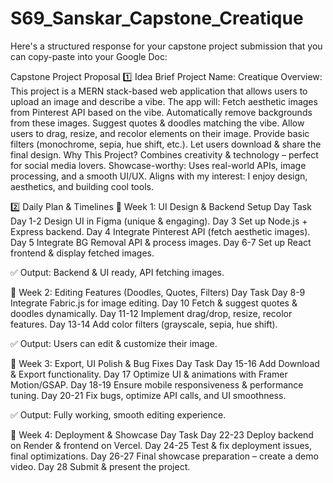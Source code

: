 # S69_Sanskar_Capstone_Creatique

Here's a structured response for your capstone project submission that you can copy-paste into your Google Doc:

Capstone Project Proposal
1️⃣ Idea Brief
Project Name: Creatique
Overview:
This project is a MERN stack-based web application that allows users to upload an image and describe a vibe. The app will:
Fetch aesthetic images from Pinterest API based on the vibe.
Automatically remove backgrounds from these images.
Suggest quotes & doodles matching the vibe.
Allow users to drag, resize, and recolor elements on their image.
Provide basic filters (monochrome, sepia, hue shift, etc.).
Let users download & share the final design.
Why This Project?
Combines creativity & technology – perfect for social media lovers.
Showcase-worthy: Uses real-world APIs, image processing, and a smooth UI/UX.
Aligns with my interest: I enjoy design, aesthetics, and building cool tools.

2️⃣ Daily Plan & Timelines
📅 Week 1: UI Design & Backend Setup
Day
Task
Day 1-2
Design UI in Figma (unique & engaging).
Day 3
Set up Node.js + Express backend.
Day 4
Integrate Pinterest API (fetch aesthetic images).
Day 5
Integrate BG Removal API & process images.
Day 6-7
Set up React frontend & display fetched images.

✅ Output: Backend & UI ready, API fetching images.

📅 Week 2: Editing Features (Doodles, Quotes, Filters)
Day
Task
Day 8-9
Integrate Fabric.js for image editing.
Day 10
Fetch & suggest quotes & doodles dynamically.
Day 11-12
Implement drag/drop, resize, recolor features.
Day 13-14
Add color filters (grayscale, sepia, hue shift).

✅ Output: Users can edit & customize their image.

📅 Week 3: Export, UI Polish & Bug Fixes
Day
Task
Day 15-16
Add Download & Export functionality.
Day 17
Optimize UI & animations with Framer Motion/GSAP.
Day 18-19
Ensure mobile responsiveness & performance tuning.
Day 20-21
Fix bugs, optimize API calls, and UI smoothness.

✅ Output: Fully working, smooth editing experience.

📅 Week 4: Deployment & Showcase
Day
Task
Day 22-23
Deploy backend on Render & frontend on Vercel.
Day 24-25
Test & fix deployment issues, final optimizations.
Day 26-27
Final showcase preparation – create a demo video.
Day 28
Submit & present the project.


